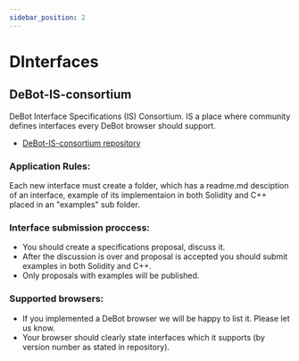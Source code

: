 ```yaml
---
sidebar_position: 2
---
```



# DInterfaces

## DeBot-IS-consortium

DeBot Interface Specifications (IS) Consortium. IS a place where community defines interfaces every DeBot browser should support.

- [DeBot-IS-consortium repository](https://github.com/tonlabs/DeBot-IS-consortium)

### Application Rules:

Each new interface must create a folder, which has a readme.md desciption of an interface, example of its implementaion in both Solidity and C++ placed in an "examples" sub folder.

### Interface submission proccess:

- You should create a specifications proposal, discuss it.
- After the discussion is over and proposal is accepted you should submit examples in both Solidity and C++.
- Only proposals with examples will be published.

### Supported browsers:

- If you implemented a DeBot browser we will be happy to list it. Please let us know.
- Your browser should clearly state interfaces which it supports (by version number as stated in repository).
